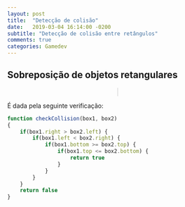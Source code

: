 ```yaml
---
layout: post
title:  "Detecção de colisão"
date:	2019-03-04 16:14:00 -0200
subtitle: "Detecção de colisão entre retângulos"
comments: true
categories: Gamedev
---
```


## Sobreposição de objetos retangulares

<center>
    <canvas id="collision_canvas" width="600px" height="400px"></canvas>
</center>

<style>
#collision_canvas {
    border-style: solid;
    border-width: 1px;
    border-color: #e2e2e2;
}
</style>

<script>
let canvas = document.querySelector("#collision_canvas")
let ctx = null
let rectWidth = 30
let rectHeight = 30
let obstacles = []
let lengthObstacles = 25

ctx = canvas.getContext("2d")

for(let i=0; i < lengthObstacles; i++) {
    obstacles.push({positionX: (Math.random() * ctx.canvas.width - 30) + 30,
                    positionY: (Math.random() * ctx.canvas.height - 30) + 30})
}

drawObstacles(null, obstacles)

canvas.addEventListener('mousemove', event => {
    mousePositionX = event.offsetX
    mousePositionY = event.offsetY

    ctx.clearRect(0, 0, ctx.canvas.width, ctx.canvas.height);
    
    drawRect(mousePositionX, mousePositionY, rectWidth, rectHeight, "#773d92")
    drawObstacles(event, obstacles)
})

function drawObstacles(event, obstacles) {
    obstacles.forEach(function(e) {
        const collision = event ? checkCollision(event, e) : false
        drawRect(e.positionX, e.positionY, rectWidth, rectHeight, collision ? "#d80559a1" : "#16a284d9")
    })
}

function checkCollision(mouseEvent, obstacle) {
    mx = mouseEvent.offsetX
    my = mouseEvent.offsetY

    box1 = {left: mx - rectWidth/2,
            right: mx + rectWidth/2,
            top: my - rectHeight/2,
            bottom: my + rectHeight/2}

    box2 = {left: obstacle.positionX - rectWidth/2,
            right: obstacle.positionX + rectWidth/2,
            top: obstacle.positionY - rectHeight/2,
            bottom: obstacle.positionY + rectHeight/2}

    if(box1.right > box2.left) {
        if(box1.left < box2.right) {
            if(box1.bottom >= box2.top) {
                if(box1.top <= box2.bottom) {
                    return true
                }
            }
        }
    }
    return false
}

function drawRect(x, y, w, h, color) {
    ctx.fillStyle = color;
    ctx.fillRect(x-(w/2), y-(h/2), w, h);
}

</script>

É dada pela seguinte verificação:

``` javascript
function checkCollision(box1, box2)
{
    if(box1.right > box2.left) {
        if(box1.left < box2.right) {
            if(box1.bottom >= box2.top) {
                if(box1.top <= box2.bottom) {
                    return true
                }
            }
        }
    }
    return false
}
```